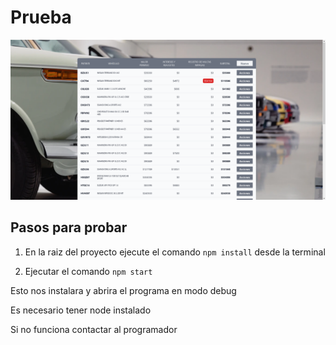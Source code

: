 # Prueba

[logo]: https://github.com/FabianIsaac/mi-multa/blob/master/1.png

<img src="https://github.com/FabianIsaac/mi-multa/blob/master/1.png" width="600" alt="Demo"/>

## Pasos para probar

1. En la raiz del proyecto ejecute el comando `npm install` desde la terminal

2. Ejecutar el comando `npm start`

Esto nos instalara y abrira el programa en modo debug


Es necesario tener node instalado


Si no funciona contactar al programador